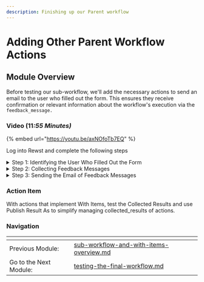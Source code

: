 ```yaml
---
description: Finishing up our Parent workflow
---
```


# Adding Other Parent Workflow Actions

## Module Overview

Before testing our sub-workflow, we'll add the necessary actions to send an email to the user who filled out the form. This ensures they receive confirmation or relevant information about the workflow's execution via the `feedback_message.`

### Video (1&#x31;_:55 Minutes)_

{% embed url="https://youtu.be/axNOfoTb7EQ" %}

Log into Rewst and complete the following steps

<details>

<summary>Step 1: Identifying the User Who Filled Out the Form</summary>

1. **Add** the Microsoft Graph Get User action in the parent workflow
2. **Connect** the On Success transition to update\_groups
3. **Select** the action
4. **Rename** the action "get\_user"
5. **Select** the On Success transition of get\_user
6. **Create** a Data Alias
   1. **Name**: target\_user
   2. **Value:** `{{ RESULT.result.data.value }}`

</details>

<details>

<summary>Step 2: Collecting Feedback Messages</summary>

1. **Add** a noop below update\_groups
2. **Connect** the On Success transition of update\_groups to the noop.
3. **Rename** the noop "list\_feedback\_messages"
4. **Create** a Data Alias
   1. Name: `feedback_message_list`
   2.  Value:&#x20;

       ```django
       {{- 
          [
             message.result.feedback_message
             for message in TASKS.update_groups.collected_results
          ]
       -}}
       ```

</details>

<details>

<summary>Step 3:  Sending the Email of Feedback Messages</summary>

1. **Add** the sendmail action below list\_feedback\_messages
2. **Connect** the On Success transition from list\_feedback\_messages to sendmail.
3. **Rename** the action to send\_mail
4. **Select** send\_mail
5. **Configure** send\_mail
   1. **Recipient:** `{{ CTX.user.username }}`
   2. **Subject:** Your request to update Microsoft Groups for the User `{{ CTX.target_user.displayName | d }}`.
   3. **Title:** Your request to update Microsoft Groups for the User `{{ CTX.target_user.displayName | d }}`.
   4.  **Message:** Here are the results of your request to update Microsoft Groups for the User `{{ CTX.target_user.displayName | d }}`.

       `{{ CTX.feedback_message_list | join("\n* "}}`

</details>

### Action Item

With actions that implement With Items, test the Collected Results and use Publish Result As to simplify managing collected\_results of actions.

### Navigation

<table data-card-size="large" data-view="cards"><thead><tr><th></th><th></th><th></th></tr></thead><tbody><tr><td>Previous Module:</td><td><a data-mention href="sub-workflow-and-with-items-overview.md">sub-workflow-and-with-items-overview.md</a></td><td></td></tr><tr><td>Go to the Next Module:</td><td><a data-mention href="testing-the-final-workflow.md">testing-the-final-workflow.md</a></td><td></td></tr></tbody></table>
